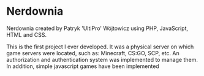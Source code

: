 # Nerdownia
Nerdownia created by Patryk 'UltiPro' Wójtowicz using PHP, JavaScript, HTML and CSS.

This is the first project I ever developed. It was a physical server on which game servers were located, such as: Minecraft, CS:GO, SCP, etc. An authorization and authentication system was implemented to manage them. In addition, simple javascript games have been implemented
